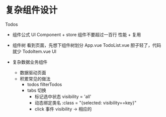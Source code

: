 # 复杂组件设计

Todos

- 组件公式
    UI Component + store
    组件不要超过一百行
    性能 + 复用

- 组件树
    看到页面，先想下组件树划分
    App.vue
    TodoList.vue  胆子轻了，代码就少
    TodoItem.vue  UI

- 复杂数据业务组件
    - 数据驱动页面
    - 积累常见的做法
        - todos filterTodos
        - tabs 切换
            - 标记选中状态 visibility = 'all' 
            - 动态绑定类名 :class = "{selected: visibility==key}"
            - click 事件 visibility -> 相应的
